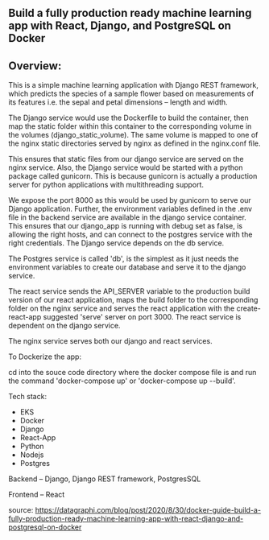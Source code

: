 ## Build a fully production ready machine learning app with React, Django, and PostgreSQL on Docker

## Overview: 

This is a simple machine learning application with Django REST framework, which predicts the species of a sample flower based on measurements of its features i.e. the sepal and petal dimensions – length and width.

The Django service would use the Dockerfile to build the container, then map the static folder within this container to the corresponding volume in the volumes (django_static_volume). The same volume is mapped to one of the nginx static directories served by nginx as defined in the nginx.conf file. 

This ensures that static files from our django service are served on the nginx service. Also, the Django service would be started with a python package called gunicorn. This is because gunicorn is actually a production server for python applications with multithreading support. 

We expose the port 8000 as this would be used by gunicorn to serve our Django application. Further, the environment variables defined in the .env file in the backend service are available in the django service container. This ensures that our django_app is running with debug set as false, is allowing the right hosts, and can connect to the postgres service with the right credentials.  The Django service depends on the db service. 

The Postgres service is called 'db',  is the simplest as it just needs the environment variables to create our database and serve it to the django service. 

The react service sends the API_SERVER variable to the production build version of our react application, maps the build folder to the corresponding folder on the nginx service and serves the react application with the create-react-app suggested 'serve' server on port 3000. The react service is dependent on the django service. 

The nginx service serves both our django and react services. 

To Dockerize the app:

cd into the souce code directory where the docker compose file is and run the command 'docker-compose up' or 'docker-compose up --build'.

Tech stack:
 - EKS
 - Docker
 - Django
 - React-App
 - Python
 - Nodejs
 - Postgres

Backend – Django, Django REST framework, PostgresSQL

Frontend – React 

source: https://datagraphi.com/blog/post/2020/8/30/docker-guide-build-a-fully-production-ready-machine-learning-app-with-react-django-and-postgresql-on-docker
